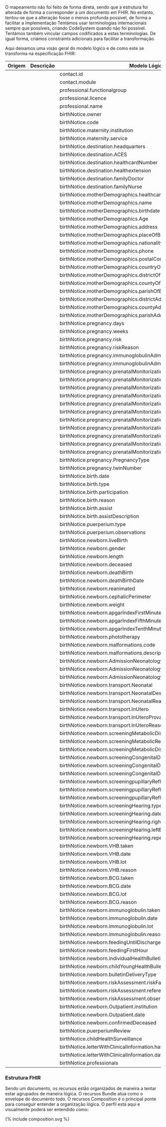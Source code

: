 O mapeamento não foi feito de forma direta, sendo que a estrutura foi alterada de forma a corresponder a um documento em FHIR. No entanto, tentou-se que a alteração fosse o menos profunda possivel, de forma a facilitar a implementação
Tentámos usar terminologias internacionais sempre que possiveis, criando CodeSystem quando não foi possivel. Tentámos também vincular campos codificados a estas terminologias. De igual forma, criámos constraints adicionais para facilitar a transformação.


Aqui deixamos uma visão geral do modelo lógico e de como este se transforma na especificação FHIR:  



Origem | Descrição |          Modelo Lógico                                                    | FHIR  |
|--|--|----------------------------------------------------------------------------|---|
|  |  | contact.id                                                                 | Encounter\[Contact].identifier  |
|  |  | contact.module                                                             | Encounter\[Contact].class  |
|  |  | professional.functionalgroup                                               | Patient\[Mother\].generalPractitioner |
|  |  | professional.licence                                                       | Patient\[Mother\].generalPractitioner  |
|  |  | professional.name                                                          | Patient\[Mother\].generalPractitioner |
|  |  | birthNotice.owner                                                          |   |
|  |  | birthNotice.code                                                           |   |
|  |  | birthNotice.maternity.institution                                          | Encounter\[Contact].serviceProvider |
|  |  | birthNotice.maternity.service                                              | Encounter\[Contact].serviceProvider  |
|  |  | birthNotice.destination.headquarters                                       | Organization  |
|  |  | birthNotice.destination.ACES                                               | Organization   |
|  |  | birthNotice.destination.healthcardNumber                                   | Organization   |
|  |  | birthNotice.destination.healthextension                                    | Organization   |
|  |  | birthNotice.destination.familyDoctor                                       | Patient\[Mother\].generalPractitioner   |
|  |  | birthNotice.destination.familyNurse                                        | Patient\[Mother\].generalPractitioner  |
|  |  | birthNotice.motherDemographics.healthcardNumber                            | Patient.identifier  |
|  |  | birthNotice.motherDemographics.name                                        | Patient.name |
|  |  | birthNotice.motherDemographics.birthdate                                   | Patient.birthDate |
|  |  | birthNotice.motherDemographics.Age                                         | Patient.birthDate  |
|  |  | birthNotice.motherDemographics.address                                     | Patient.address  |
|  |  | birthNotice.motherDemographics.placeOfBirth                                | Patient.extension.birthPlace  |
|  |  | birthNotice.motherDemographics.nationality                                 | Patient.extension.nationality   |
|  |  | birthNotice.motherDemographics.phone                                       | Patient.contact  |
|  |  | birthNotice.motherDemographics.postalCode                                  | Patient.address |
|  |  | birthNotice.motherDemographics.countryOfBirth                              | Patient.extension.birthPlace  | |
|  |  | birthNotice.motherDemographics.districtOfBirth                             | Patient.extension.birthPlace  |  |
|  |  | birthNotice.motherDemographics.countyOfBirth                               | Patient.extension.birthPlace  | |
|  |  | birthNotice.motherDemographics.parishOfBirth                               | Patient.extension.birthPlace  | |
|  |  | birthNotice.motherDemographics.districtAddress                             | Patient.address |
|  |  | birthNotice.motherDemographics.countyAddress                               | Patient.address |
|  |  | birthNotice.motherDemographics.parishAddress                               | Patient.address |
|  |  | birthNotice.pregnancy.days                                                 | Observation\[Pregancy\].component  |
|  |  | birthNotice.pregnancy.weeks                                                | Observation\[Pregancy\].component  |
|  |  | birthNotice.pregnancy.risk                                                 | Observation\[Pregancy\].component  |
|  |  | birthNotice.pregnancy.riskReason                                           | Observation\[Pregancy\].component  |
|  |  | birthNotice.pregnancy.immunoglobulinAdministration                         | Vaccination.status  |
|  |  | birthNotice.pregnancy.immunoglobulinAdministrationDate                     | Vaccination.effectiveDateTime   |
|  |  | birthNotice.pregnancy.prenatalMonitorizationFulfillment.firstQuarterEco    | Observation\[Pregancy\].component  |
|  |  | birthNotice.pregnancy.prenatalMonitorizationFulfillment.firstQuarterBio    | Observation\[Pregancy\].component  |
|  |  | birthNotice.pregnancy.prenatalMonitorizationFulfillment.secondQuarterEco   | Observation\[Pregancy\].component  |
|  |  | birthNotice.pregnancy.prenatalMonitorizationFulfillment.secondQuarterBio   | Observation\[Pregancy\].component  |
|  |  | birthNotice.pregnancy.prenatalMonitorizationFulfillment.thirdQuarterEco    | Observation\[Pregancy\].component  |
|  |  | birthNotice.pregnancy.prenatalMonitorizationFulfillment.thirdQuarterBio    | Observation\[Pregancy\].component  |
|  |  | birthNotice.pregnancy.prenatalMonitorizationFulfillment.visits             | Observation\[Pregancy\].component |
|  |  | birthNotice.pregnancy.prenatalMonitorizationFulfillment.intercurrences     | Observation\[Pregancy\].component |
|  |  | birthNotice.pregnancy.prenatalMonitorizationFulfillment.locals.type        |   |
|  |  | birthNotice.pregnancy.prenatalMonitorizationFulfillment.locals.value       |   |
|  |  | birthNotice.pregnancy.prenatalMonitorizationFulfillment.locals.reason      |   |
|  |  | birthNotice.pregnancy.PregnancyType                                        | Observation\[Pregancy\].component  |
|  |  | birthNotice.pregnancy.twinNumber                                           | Observation\[Pregancy\].component  |
|  |  | birthNotice.birth.date                                                     | Observation\[Birth\].effectiveDatetime  |
|  |  | birthNotice.birth.type                                                     | Observation\[Birth\].component  |
|  |  | birthNotice.birth.participation                                            | Observation\[Birth\].component  |
|  |  | birthNotice.birth.reason                                                   | Observation\[Birth\].component  |
|  |  | birthNotice.birth.assist                                                   | Observation\[Birth\].component  |
|  |  | birthNotice.birth.assistDescription                                        | Observation\[Birth\].component  |
|  |  | birthNotice.puerperium.type                                                | Observation\[puerperium\]  |
|  |  | birthNotice.puerperium.observations                                        | Observation\[puerperium\] |
|  |  | birthNotice.newborn.liveBirth                                              | Patient\[Child\].deceased  |
|  |  | birthNotice.newborn.gender                                                 | Patient\[Child\].gender |
|  |  | birthNotice.newborn.length                                                 | Observation\[length\]   |
|  |  | birthNotice.newborn.deceased                                               | Patient\[Child\].deceased  |
|  |  | birthNotice.newborn.deathBirth                                             | Patient\[Child\].deceased  |
|  |  | birthNotice.newborn.deathBirthDate                                         | Patient\[Child\].deceased  |
|  |  | birthNotice.newborn.reanimated                                             |   |
|  |  | birthNotice.newborn.cephalicPerimeter                                      | Observation\[cephalicPerimeter\]  |
|  |  | birthNotice.newborn.weight                                                 | Observation\[weight\]  |
|  |  | birthNotice.newborn.apgarIndexFirstMinute                                  | Observation\[apgarScore\] |
|  |  | birthNotice.newborn.apgarIndexFifthMinute                                  | Observation\[apgarScore\]  |
|  |  | birthNotice.newborn.apgarIndexTenthMinute                                  | Observation\[apgarScore\]  |
|  |  | birthNotice.newborn.phototherapy                                           | Observation\[phototherapy\]  |
|  |  | birthNotice.newborn.malformations.code                                     | Observation\[malformation\]  |
|  |  | birthNotice.newborn.malformations.description                              | Observation\[malformation\]  |
|  |  | birthNotice.newborn.AdmissionNeonatology                                   |  Encounter.class |
|  |  | birthNotice.newborn.AdmissionNeonatologyReason                             |  Encounter.reasonCode |
|  |  | birthNotice.newborn.AdmissionNeonatologyLocal                              |  Encounter.location |
|  |  | birthNotice.newborn.transport.Neonatal                                     | Basic  |
|  |  | birthNotice.newborn.transport.NeonatalDestination                          | Basic  |
|  |  | birthNotice.newborn.transport.NeonatalReason                               | Basic  |
|  |  | birthNotice.newborn.transport.InUtero                                      | Basic  |
|  |  | birthNotice.newborn.transport.InUteroProvanance                            | Basic  |
|  |  | birthNotice.newborn.transport.InUteroReason                                | Basic |
|  |  | birthNotice.newborn.screeningMetabolicDiseasesTaken                        | Observation\[metabolic\]  |
|  |  | birthNotice.newborn.screeningMetabolicReason                               | Observation\[metabolic\]  |
|  |  | birthNotice.newborn.screeningMetabolicDiseasesDate                         | Observation\[metabolic\]  |
|  |  | birthNotice.newborn.screeningCongenitalDiseases                            | Observation\[congenital\]  |
|  |  | birthNotice.newborn.screeningCongenitalDiseasesChange                      | Observation\[congenital\]  |
|  |  | birthNotice.newborn.screeningCongenitalDiseasesObservations                | Observation\[congenital\]  |
|  |  | birthNotice.newborn.screeningpupillaryReflection                           | Observation\[pupillary\] |
|  |  | birthNotice.newborn.screeningpupillaryReflectionChange                     | Observation\[pupillary\] |
|  |  | birthNotice.newborn.screeningpupillaryReflectionObservations               | Observation\[pupillary\] |
|  |  | birthNotice.newborn.screeningHearing.type                                  | Observation\[hearingscreen\]  |
|  |  | birthNotice.newborn.screeningHearing.date                                  | Observation\[hearingscreen\]  |
|  |  | birthNotice.newborn.screeningHearing.rightEar                              | Observation\[hearingscreen\]  |
|  |  | birthNotice.newborn.screeningHearing.leftEar                               | Observation\[hearingscreen\]  |
|  |  | birthNotice.newborn.screeningHearing.repeatDate                            |   |
|  |  | birthNotice.newborn.VHB.taken                                              | Vaccination.status  |
|  |  | birthNotice.newborn.VHB.date                                               | Vaccination.occurrenceDateTime  |
|  |  | birthNotice.newborn.VHB.lot                                                | Vaccination.lotNumber  |
|  |  | birthNotice.newborn.VHB.reason                                             | Vaccination.statusReason |
|  |  | birthNotice.newborn.BCG.taken                                              | Vaccination.status  |
|  |  | birthNotice.newborn.BCG.date                                               | Vaccination.occurrenceDateTime |
|  |  | birthNotice.newborn.BCG.lot                                                | Vaccination.lotNumber |
|  |  | birthNotice.newborn.BCG.reason                                             | Vaccination.statusReason |
|  |  | birthNotice.newborn.immunoglobulin.taken                                   | Vaccination.status  |
|  |  | birthNotice.newborn.immunoglobulin.date                                    | Vaccination.occurrenceDateTime  |
|  |  | birthNotice.newborn.immunoglobulin.lot                                     | Vaccination.lotNumber  |
|  |  | birthNotice.newborn.immunoglobulin.reason                                  | Vaccination.statusReason  |
|  |  | birthNotice.newborn.feedingUntilDischarge                                  | Observation\[Birth\].component |
|  |  | birthNotice.newborn.feedingFirstHour                                       | Observation\[Birth\].component  |
|  |  | birthNotice.newborn.individualHealthBulletinDelivered                      | bulletindelivery  |
|  |  | birthNotice.newborn.childYoungHealthBulletinDelivered                      | bulletindelivery  |
|  |  | birthNotice.newborn.bulletinDeliveryType                                   | bulletindelivery |
|  |  | birthNotice.newborn.riskAssessment.riskFactorsIdentified                   | Observation\[newbornriskassessment\].code |
|  |  | birthNotice.newborn.riskAssessment.reference                               | Observation\[newbornriskassessment\].|  extension |
|  |  | birthNotice.newborn.riskAssessment.observations                            | Observation\[newbornriskassessment\].note |
|  |  | birthNotice.newborn.Outpatient.institution                                 | Encounter |
|  |  | birthNotice.newborn.Outpatient.date                                        | Encounter |
|  |  | birthNotice.newborn.confirmedDeceased                                      | Patient\[child\]  |
|  |  | birthNotice.puerperiumReview                                               | Organization  |
|  |  | birthNotice.childHealthSurveillance                                        | Organization  |
|  |  | birthNotice.letterWithClinicalInformation.hasLetterWithClinicalInformation | Observation.\[letter\]  |
|  |  | birthNotice.letterWithClinicalInformation.date                             | Observation.\[letter\]  |
|  |  | birthNotice.professionals                                                  | Practitioner |


### Estrutura FHIR

Sendo um documento, os recursos estão organizados de maneira a tentar estar agrupados de maneira lógica.
O recursos Bundle atua como o envelope do documento todo. O recursos Composition é o principal ponte para conseguir entender a organização lógica.
O perfil está aqui e visualmente poderá ser entendido como:

<div>{% include composition.svg %}</div>
<br clear="all"/>